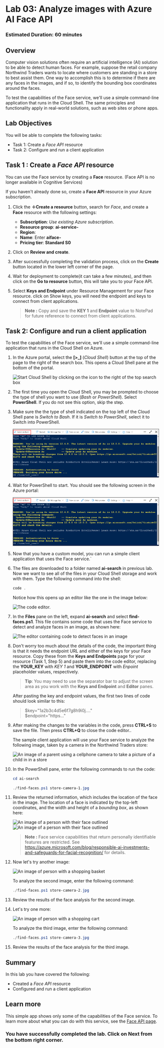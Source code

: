 # Lab 03: Analyze images with Azure AI Face API

### Estimated Duration: 60 minutes

## Overview

Computer vision solutions often require an artificial intelligence (AI) solution to be able to detect human faces. For example, suppose the retail company Northwind Traders wants to locate where customers are standing in a store to best assist them. One way to accomplish this is to determine if there are any faces in the images, and if so, to identify the bounding box coordinates around the faces.

To test the capabilities of the Face service, we'll use a simple command-line application that runs in the Cloud Shell. The same principles and functionality apply in real-world solutions, such as web sites or phone apps.

## Lab Objectives

You will be able to complete the following tasks:

  - Task 1: Create a *Face API* resource
  - Task 2: Configure and run a client application

## Task 1 : Create a *Face API* resource

You can use the Face service by creating a **Face** resource. (Face API is no longer available in Cognitive Services)

If you haven't already done so, create a **Face API** resource in your Azure subscription.

1. Click the **&#65291;Create a resource** button, search for *Face*, and create a **Face** resource with the following settings:
    - **Subscription**: *Use existing Azure subscription*.
    - **Resource group**: **ai-service-<inject key="DeploymentID" enableCopy="false"/>**
    - **Region**:  **<inject key="Region" enableCopy="false"/>**
    - **Name**: Enter **aiface-<inject key="DeploymentID" enableCopy="false"/>**
    - **Pricing tier**: **Standard S0**

1.  Click on **Review and create**.
   
1. After successfully completing the validation process, click on the **Create** button located in the lower left corner of the page.
   
1. Wait for deployment to complete(it can take a few minutes), and then click on the **Go to resource** button, this will take you to your Face API.

1. Select **Keys and Endpoint** under Resource Management for your Face resource. click on Show keys, you will need the endpoint and keys to connect from client applications.

      >**Note :** 
      > Copy and save the **KEY 1** and **Endpoint** value to NotePad for future reference to connect from client applications. 


## Task 2: Configure and run a client application

To test the capabilities of the Face service, we'll use a simple command-line application that runs in the Cloud Shell on Azure. 

1. In the Azure portal, select the **[>_]** (*Cloud Shell*) button at the top of the page to the right of the search box. This opens a Cloud Shell pane at the bottom of the portal. 

    ![Start Cloud Shell by clicking on the icon to the right of the top search box](../media/create-face-solutions/ai900_03c-1.png)

1. The first time you open the Cloud Shell, you may be prompted to choose the type of shell you want to use (*Bash* or *PowerShell*). Select **PowerShell**. If you do not see this option, skip the step.      

1. Make sure the the type of shell indicated on the top left of the Cloud Shell pane is *Switch to Bash*. If it is *Switch to PowerShell*, select it to Switch into PowerShell.

    ![How to find the left hand drop down menu to switch to PowerShell](../media/analyze-images-computer-vision-service/azure-ai-search-lab1-3.png) 

1. Wait for PowerShell to start. You should see the following screen in the Azure portal:  

    ![How to find the left hand drop down menu to switch to PowerShell](../media/analyze-images-computer-vision-service/azure-ai-search-lab1-3.png)

1. Now that you have a custom model, you can run a simple client application that uses the Face service.`

1. The files are downloaded to a folder named **ai-search** in previous lab. Now we want to see all of the files in your Cloud Shell storage and work with them. Type the following command into the shell:

     ```PowerShell
    code .
    ```

    Notice how this opens up an editor like the one in the image below: 

    ![The code editor.](../media/create-face-solutions/ai900_03c-5.png) 

1. In the **Files** pane on the left, expand **ai-search** and select **find-faces.ps1**. This file contains some code that uses the Face service to detect and analyze faces in an image, as shown here:

    ![The editor containing code to detect faces in an image](../media/create-face-solutions/ai900_03c-6.png)

1. Don't worry too much about the details of the code, the important thing is that it needs the endpoint URL and either of the keys for your Face resource. Copy these from the **Keys and Endpoints** page for your resource (Task 1, Step 5) and paste them into the code editor, replacing the **YOUR_KEY** with *KEY 1* and **YOUR_ENDPOINT** with *Enpoint* placeholder values, respectively.

    > **Tip**: You may need to use the separator bar to adjust the screen area as you work with the **Keys and Endpoint** and **Editor** panes.

    After pasting the key and endpoint values, the first two lines of code should look similar to this:

    
    > $key="1a2b3c4d5e6f7g8h9i0j...."    
    > $endpoint="https..."
    

1. After making the changes to the variables in the code, press **CTRL+S** to save the file. Then press **CTRL+Q** to close the code editor..

    The sample client application will use your Face service to analyze the following image, taken by a camera in the Northwind Traders store:

    ![An image of a parent using a cellphone camera to take a picture of a child in in a store](../media/create-face-solutions/ai900_03c-7.jpg)

1. In the PowerShell pane, enter the following commands to run the code:

    ```PowerShell
    cd ai-search
    ```

     ```PowerShell
    ./find-faces.ps1 store-camera-1.jpg
    ```

1. Review the returned information, which includes the location of the face in the image. The location of a face is indicated by the top-left coordinates, and the width and height of a *bounding box*, as shown here:
    
    ![An image of a person with their face outlined](../media/create-face-solutions/ai900_03c-8.jpg)
    ![An image of a person with their face outlined](../media/resultai-9003c.png)
    >**Note :**
    >Face service capabilities that return personally identifiable features are restricted. See https://azure.microsoft.com/blog/responsible-ai-investments-and-safeguards-for-facial-recognition/ for details.

1. Now let's try another image:

    ![An image of person with a shopping basket](../media/create-face-solutions/ai900_03c-9.jpg)

    To analyze the second image, enter the following command:

    ```PowerShell
    ./find-faces.ps1 store-camera-2.jpg
    ```

1. Review the results of the face analysis for the second image.

1. Let's try one more:

    ![An image of person with a shopping cart](../media/create-face-solutions/ai900_03c-10.jpg)

    To analyze the third image, enter the following command:

    ```PowerShell
    ./find-faces.ps1 store-camera-3.jpg
    ```

1. Review the results of the face analysis for the third image.

## Summary

In this lab you have covered the following:
  
  - Created a *Face API* resource
  - Configured and run a client application

## Learn more

This simple app shows only some of the capabilities of the Face service. To learn more about what you can do with this service, see the [Face API page](https://azure.microsoft.com/services/cognitive-services/face/).

### You have successfully completed the lab. Click on Next from the bottom right corner.